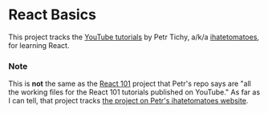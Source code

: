 # React Basics

This project tracks the [YouTube tutorials](https://www.youtube.com/watch?v=OXmpxz_-pBU&list=PLkEZWD8wbltnXlfyhS5qSMTNb26utkOkI) by Petr Tichy, a/k/a [ihatetomatoes](https://ihatetomatoes.net/), for learning React.

### Note

This is **not** the same as the [React 101](git@github.com:Ihatetomatoes/react-101.git) project that Petr's repo says are "all the working files for the React 101 tutorials published on YouTube." As far as I can tell, that project tracks [the project on Petr's ihatetomatoes website](https://ihatetomatoes.net/r101/).
